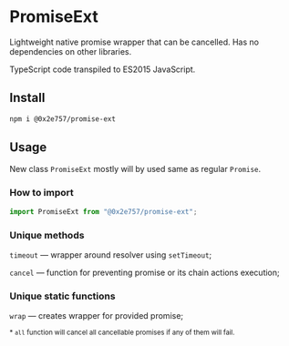 # PromiseExt

Lightweight native promise wrapper that can be cancelled. Has no dependencies on other libraries.

TypeScript code transpiled to ES2015 JavaScript.

## Install

```bash
npm i @0x2e757/promise-ext
```

## Usage

New class `PromiseExt` mostly will by used same as regular `Promise`.

### How to import

```typescript
import PromiseExt from "@0x2e757/promise-ext";
```

### Unique methods

`timeout` — wrapper around resolver using `setTimeout`;

`cancel` — function for preventing promise or its chain actions execution;

### Unique static functions

`wrap` — creates wrapper for provided promise;

<sub>\* `all` function will cancel all cancellable promises if any of them will fail.</sub>